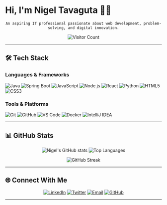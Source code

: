 # Hi, I'm Nigel Tavaguta 👨‍💻

<div align="center">
  
`An aspiring IT professional passionate about web development, problem-solving, and digital innovation.`

![Visitor Count](https://komarev.com/ghpvc/?username=Nigeltavaguta&label=PROFILE+VIEWS&color=0e75b6&style=for-the-badge)

</div>

---

## 🛠️ Tech Stack

### Languages & Frameworks
![Java](https://img.shields.io/badge/Java-ED8B00?style=for-the-badge&logo=openjdk&logoColor=white)
![Spring Boot](https://img.shields.io/badge/Spring_Boot-6DB33F?style=for-the-badge&logo=spring-boot&logoColor=white)
![JavaScript](https://img.shields.io/badge/-JavaScript-F7DF1E?style=for-the-badge&logo=javascript&logoColor=black)
![Node.js](https://img.shields.io/badge/-Node.js-339933?style=for-the-badge&logo=node.js&logoColor=white)
![React](https://img.shields.io/badge/-React-61DAFB?style=for-the-badge&logo=react&logoColor=black)
![Python](https://img.shields.io/badge/-Python-3776AB?style=for-the-badge&logo=python&logoColor=white)
![HTML5](https://img.shields.io/badge/-HTML5-E34F26?style=for-the-badge&logo=html5&logoColor=white)
![CSS3](https://img.shields.io/badge/-CSS3-1572B6?style=for-the-badge&logo=css3&logoColor=white)

### Tools & Platforms
![Git](https://img.shields.io/badge/-Git-F05032?style=for-the-badge&logo=git&logoColor=white)
![GitHub](https://img.shields.io/badge/-GitHub-181717?style=for-the-badge&logo=github)
![VS Code](https://img.shields.io/badge/-VS_Code-007ACC?style=for-the-badge&logo=visual-studio-code)
![Docker](https://img.shields.io/badge/-Docker-2496ED?style=for-the-badge&logo=docker&logoColor=white)
![IntelliJ IDEA](https://img.shields.io/badge/IntelliJ_IDEA-000000?style=for-the-badge&logo=intellij-idea&logoColor=white)

---

## 📊 GitHub Stats

<div align="center">
  
![Nigel's GitHub stats](https://github-readme-stats.vercel.app/api?username=Nigeltavaguta&show_icons=true&theme=radical&border_color=67e8f9&bg_color=0D1117&title_color=67E8F9&icon_color=67E8F9)
![Top Languages](https://github-readme-stats.vercel.app/api/top-langs/?username=Nigeltavaguta&layout=compact&theme=radical&border_color=67e8f9&bg_color=0D1117&title_color=67E8F9)

![GitHub Streak](https://streak-stats.demolab.com?user=Nigeltavaguta&theme=radical&border=67E8F9&background=0D1117&ring=67E8F9&fire=67E8F9&currStreakNum=67E8F9)

</div>

---

## 🌐 Connect With Me

<div align="center">

[![LinkedIn](https://img.shields.io/badge/LinkedIn-0A66C2?style=for-the-badge&logo=linkedin&logoColor=white)](https://linkedin.com/in/nigel-tavaguta)
[![Twitter](https://img.shields.io/badge/Twitter-1DA1F2?style=for-the-badge&logo=twitter&logoColor=white)](https://twitter.com/NigelTavaguta)
[![Email](https://img.shields.io/badge/Email-D14836?style=for-the-badge&logo=gmail&logoColor=white)](mailto:nigeltavaguta@gmail.com)
[![GitHub](https://img.shields.io/badge/GitHub-181717?style=for-the-badge&logo=github&logoColor=white)](https://github.com/Nigeltavaguta)

</div>

---
